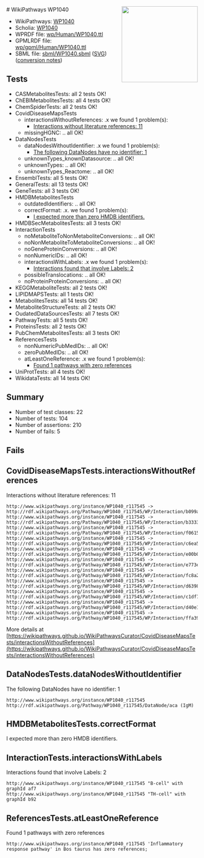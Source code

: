 <img style="float: right; width: 200px" src="../logo.png" />
# WikiPathways WP1040

* WikiPathways: [WP1040](https://identifiers.org/wikipathways:WP1040)
* Scholia: [WP1040](https://scholia.toolforge.org/wikipathways/WP1040)
* WPRDF file: [wp/Human/WP1040.ttl](../wp/Human/WP1040.ttl)
* GPMLRDF file: [wp/gpml/Human/WP1040.ttl](../wp/gpml/Human/WP1040.ttl)
* SBML file: [sbml/WP1040.sbml](../sbml/WP1040.sbml) ([SVG](../sbml/WP1040.svg)) ([conversion notes](../sbml/WP1040.txt))

## Tests
* CASMetabolitesTests: all 2 tests OK!
* ChEBIMetabolitesTests: all 4 tests OK!
* ChemSpiderTests: all 2 tests OK!
* CovidDiseaseMapsTests
    * interactionsWithoutReferences: .x we found 1 problem(s):
        * [Interactions without literature references: 11](#9701cce2)
    * missingHGNC: .. all OK!
* DataNodesTests
    * dataNodesWithoutIdentifier: .x we found 1 problem(s):
        * [The following DataNodes have no identifier: 1](#d2d32fa0)
    * unknownTypes_knownDatasource: .. all OK!
    * unknownTypes: .. all OK!
    * unknownTypes_Reactome: .. all OK!
* EnsemblTests: all 5 tests OK!
* GeneralTests: all 13 tests OK!
* GeneTests: all 3 tests OK!
* HMDBMetabolitesTests
    * outdatedIdentifiers: .. all OK!
    * correctFormat: .x. we found 1 problem(s):
        * [I expected more than zero HMDB identifiers.](#ad154c1e)
* HMDBSecMetabolitesTests: all 3 tests OK!
* InteractionTests
    * noMetaboliteToNonMetaboliteConversions: .. all OK!
    * noNonMetaboliteToMetaboliteConversions: .. all OK!
    * noGeneProteinConversions: .. all OK!
    * nonNumericIDs: .. all OK!
    * interactionsWithLabels: .x we found 1 problem(s):
        * [Interactions found that involve Labels: 2](#630d2679)
    * possibleTranslocations: .. all OK!
    * noProteinProteinConversions: .. all OK!
* KEGGMetaboliteTests: all 2 tests OK!
* LIPIDMAPSTests: all 1 tests OK!
* MetabolitesTests: all 14 tests OK!
* MetaboliteStructureTests: all 2 tests OK!
* OudatedDataSourcesTests: all 7 tests OK!
* PathwayTests: all 5 tests OK!
* ProteinsTests: all 2 tests OK!
* PubChemMetabolitesTests: all 3 tests OK!
* ReferencesTests
    * nonNumericPubMedIDs: .. all OK!
    * zeroPubMedIDs: .. all OK!
    * atLeastOneReference: .x we found 1 problem(s):
        * [Found 1 pathways with zero references](#35eb778e)
* UniProtTests: all 4 tests OK!
* WikidataTests: all 14 tests OK!


## Summary

* Number of test classes: 22
* Number of tests: 104
* Number of assertions: 210
* Number of fails: 5

## Fails

<a name="9701cce2" />

## CovidDiseaseMapsTests.interactionsWithoutReferences

Interactions without literature references: 11
```
http://www.wikipathways.org/instance/WP1040_r117545 -> http://rdf.wikipathways.org/Pathway/WP1040_r117545/WP/Interaction/b099a
http://www.wikipathways.org/instance/WP1040_r117545 -> http://rdf.wikipathways.org/Pathway/WP1040_r117545/WP/Interaction/b3333
http://www.wikipathways.org/instance/WP1040_r117545 -> http://rdf.wikipathways.org/Pathway/WP1040_r117545/WP/Interaction/f0615
http://www.wikipathways.org/instance/WP1040_r117545 -> http://rdf.wikipathways.org/Pathway/WP1040_r117545/WP/Interaction/c6ea5
http://www.wikipathways.org/instance/WP1040_r117545 -> http://rdf.wikipathways.org/Pathway/WP1040_r117545/WP/Interaction/e00b0
http://www.wikipathways.org/instance/WP1040_r117545 -> http://rdf.wikipathways.org/Pathway/WP1040_r117545/WP/Interaction/e773e
http://www.wikipathways.org/instance/WP1040_r117545 -> http://rdf.wikipathways.org/Pathway/WP1040_r117545/WP/Interaction/fc8a2
http://www.wikipathways.org/instance/WP1040_r117545 -> http://rdf.wikipathways.org/Pathway/WP1040_r117545/WP/Interaction/d6398
http://www.wikipathways.org/instance/WP1040_r117545 -> http://rdf.wikipathways.org/Pathway/WP1040_r117545/WP/Interaction/c1df7
http://www.wikipathways.org/instance/WP1040_r117545 -> http://rdf.wikipathways.org/Pathway/WP1040_r117545/WP/Interaction/d40e1
http://www.wikipathways.org/instance/WP1040_r117545 -> http://rdf.wikipathways.org/Pathway/WP1040_r117545/WP/Interaction/ffa39
```

More details at [https://wikipathways.github.io/WikiPathwaysCurator/CovidDiseaseMapsTests/interactionsWithoutReferences](https://wikipathways.github.io/WikiPathwaysCurator/CovidDiseaseMapsTests/interactionsWithoutReferences)

<a name="d2d32fa0" />

## DataNodesTests.dataNodesWithoutIdentifier

The following DataNodes have no identifier: 1
```
http://www.wikipathways.org/instance/WP1040_r117545 http://rdf.wikipathways.org/Pathway/WP1040_r117545/DataNode/aca (IgM)
```

<a name="ad154c1e" />

## HMDBMetabolitesTests.correctFormat

I expected more than zero HMDB identifiers.
<a name="630d2679" />

## InteractionTests.interactionsWithLabels

Interactions found that involve Labels: 2
```
http://www.wikipathways.org/instance/WP1040_r117545 "B-cell" with graphId af7
http://www.wikipathways.org/instance/WP1040_r117545 "TH-cell" with graphId b92
```

<a name="35eb778e" />

## ReferencesTests.atLeastOneReference

Found 1 pathways with zero references
```
http://www.wikipathways.org/instance/WP1040_r117545 'Inflammatory response pathway' in Bos taurus has zero references; 
```

